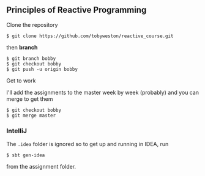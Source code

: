 ## Principles of Reactive Programming

Clone the repository

	$ git clone https://github.com/tobyweston/reactive_course.git

then **branch**

	$ git branch bobby
	$ git checkout bobby
	$ git push -u origin bobby
	
Get to work


I'll add the assignments to the master week by week (probably) and you can merge to get them

	$ git checkout bobby
	$ git merge master


### IntelliJ

The `.idea` folder is ignored so to get up and running in IDEA, run

	$ sbt gen-idea
	
from the assignment folder.
